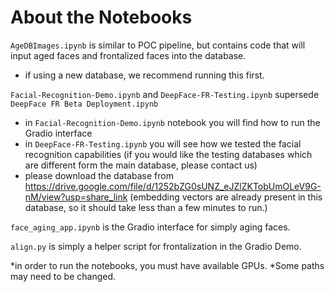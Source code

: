 # About the Notebooks


`AgeDBImages.ipynb` is similar to POC pipeline, but contains code that will input aged faces and frontalized faces into the database. 
- if using a new database, we recommend running this first. 

`Facial-Recognition-Demo.ipynb` and `DeepFace-FR-Testing.ipynb` supersede `DeepFace FR Beta Deployment.ipynb`
- in `Facial-Recognition-Demo.ipynb` notebook you will find how to run the Gradio interface
- in `DeepFace-FR-Testing.ipynb` you will see how we tested the facial recognition capabilities (if you would like the testing databases which are different form the main database, please contact us)
- please download the database from https://drive.google.com/file/d/1252bZG0sUNZ_eJZlZKTobUmOLeV9G-nM/view?usp=share_link (embedding vectors are already present in this database, so it should take less than a few minutes to run.)

`face_aging_app.ipynb` is the Gradio interface for simply aging faces.

`align.py` is simply a helper script for frontalization in the Gradio Demo.




*in order to run the notebooks, you must have available GPUs. 
*Some paths may need to be changed.
